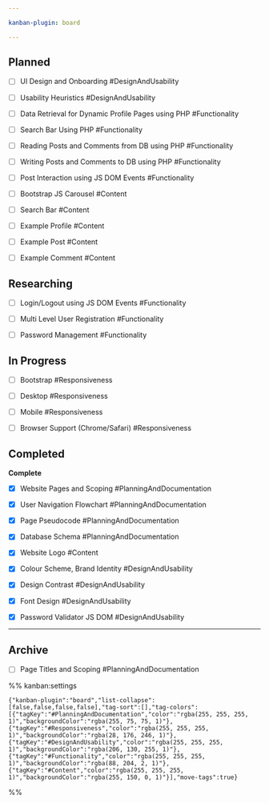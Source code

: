 ```yaml
---

kanban-plugin: board

---
```


## Planned

- [ ] UI Design and Onboarding #DesignAndUsability
- [ ] Usability Heuristics #DesignAndUsability
- [ ] Data Retrieval for Dynamic Profile Pages using PHP #Functionality
- [ ] Search Bar Using PHP #Functionality
- [ ] Reading Posts and Comments from DB using PHP #Functionality
- [ ] Writing Posts and Comments to DB using PHP #Functionality
- [ ] Post Interaction using JS DOM Events #Functionality
- [ ] Bootstrap JS Carousel #Content
- [ ] Search Bar #Content
- [ ] Example Profile #Content
- [ ] Example Post #Content
- [ ] Example Comment #Content


## Researching

- [ ] Login/Logout using JS DOM Events #Functionality
- [ ] Multi Level User Registration #Functionality
- [ ] Password Management #Functionality


## In Progress

- [ ] Bootstrap #Responsiveness
- [ ] Desktop #Responsiveness
- [ ] Mobile #Responsiveness
- [ ] Browser Support (Chrome/Safari) #Responsiveness


## Completed

**Complete**
- [x] Website Pages and Scoping #PlanningAndDocumentation
- [x] User Navigation Flowchart #PlanningAndDocumentation
- [x] Page Pseudocode #PlanningAndDocumentation
- [x] Database Schema #PlanningAndDocumentation
- [x] Website Logo #Content
- [x] Colour Scheme, Brand Identity #DesignAndUsability
- [x] Design Contrast #DesignAndUsability
- [x] Font Design #DesignAndUsability
- [x] Password Validator JS DOM #DesignAndUsability


***

## Archive

- [ ] Page Titles and Scoping #PlanningAndDocumentation

%% kanban:settings
```
{"kanban-plugin":"board","list-collapse":[false,false,false,false],"tag-sort":[],"tag-colors":[{"tagKey":"#PlanningAndDocumentation","color":"rgba(255, 255, 255, 1)","backgroundColor":"rgba(255, 75, 75, 1)"},{"tagKey":"#Responsiveness","color":"rgba(255, 255, 255, 1)","backgroundColor":"rgba(28, 176, 246, 1)"},{"tagKey":"#DesignAndUsability","color":"rgba(255, 255, 255, 1)","backgroundColor":"rgba(206, 130, 255, 1)"},{"tagKey":"#Functionality","color":"rgba(255, 255, 255, 1)","backgroundColor":"rgba(88, 204, 2, 1)"},{"tagKey":"#Content","color":"rgba(255, 255, 255, 1)","backgroundColor":"rgba(255, 150, 0, 1)"}],"move-tags":true}
```
%%